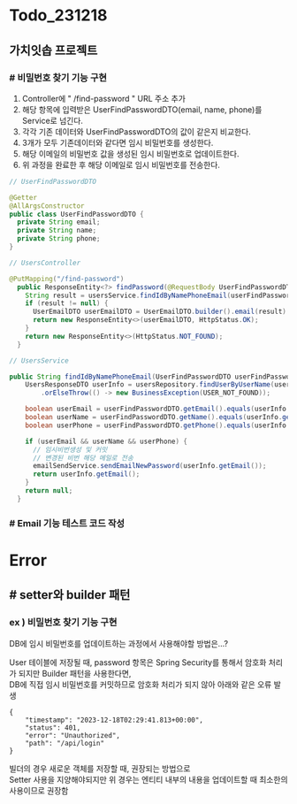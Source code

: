 # Todo_231218

## 가치잇솝 프로젝트

### # 비밀번호 찾기 기능 구현

1. Controller에 " /find-password " URL 주소 추가
2. 해당 항목에 입력받은 UserFindPasswordDTO(email, name, phone)를 Service로 넘긴다.
3. 각각 기존 데이터와 UserFindPasswordDTO의 값이 같은지 비교한다.
4. 3개가 모두 기존데이터와 같다면 임시 비밀번호를 생성한다.
5. 해당 이메일의 비밀번호 값을 생성된 임시 비밀번호로 업데이트한다.
6. 위 과정을 완료한 후 해당 이메일로 임시 비밀번호를 전송한다.

```java
// UserFindPasswordDTO

@Getter
@AllArgsConstructor
public class UserFindPasswordDTO {
  private String email;
  private String name;
  private String phone;
}
```

```java
// UsersController

@PutMapping("/find-password")
  public ResponseEntity<?> findPassword(@RequestBody UserFindPasswordDTO userFindPasswordDTO) {
    String result = usersService.findIdByNamePhoneEmail(userFindPasswordDTO);
    if (result != null) {
      UserEmailDTO userEmailDTO = UserEmailDTO.builder().email(result).build();
      return new ResponseEntity<>(userEmailDTO, HttpStatus.OK);
    }
    return new ResponseEntity<>(HttpStatus.NOT_FOUND);
  }

```

```java
// UsersService

public String findIdByNamePhoneEmail(UserFindPasswordDTO userFindPasswordDTO) {
    UsersResponseDTO userInfo = usersRepository.findUserByUserName(userFindPasswordDTO.getName())
        .orElseThrow(() -> new BusinessException(USER_NOT_FOUND));

    boolean userEmail = userFindPasswordDTO.getEmail().equals(userInfo.getEmail());
    boolean userName = userFindPasswordDTO.getName().equals(userInfo.getName());
    boolean userPhone = userFindPasswordDTO.getPhone().equals(userInfo.getPhone());

    if (userEmail && userName && userPhone) {
      // 임시비번생성 및 커밋
      // 변경된 비번 해당 메일로 전송
      emailSendService.sendEmailNewPassword(userInfo.getEmail());
      return userInfo.getEmail();
    }
    return null;
  }
```

### # Email 기능 테스트 코드 작성

# Error

## # setter와 builder 패턴

### ex ) 비밀번호 찾기 기능 구현

DB에 임시 비밀번호를 업데이트하는 과정에서 사용해야할 방법은...?

User 테이블에 저장될 때, password 항목은 Spring Security를 통해서 암호화 처리가 되지만 Builder 패턴을 사용한다면,  
DB에 직접 임시 비밀번호를 커밋하므로 암호화 처리가 되지 않아 아래와 같은 오류 발생

```
{
    "timestamp": "2023-12-18T02:29:41.813+00:00",
    "status": 401,
    "error": "Unauthorized",
    "path": "/api/login"
}
```

빌더의 경우 새로운 객체를 저장할 때, 권장되는 방법으로  
Setter 사용을 지양해야되지만 위 경우는 엔티티 내부의 내용을 업데이트할 때 최소한의 사용이므로 권장함
